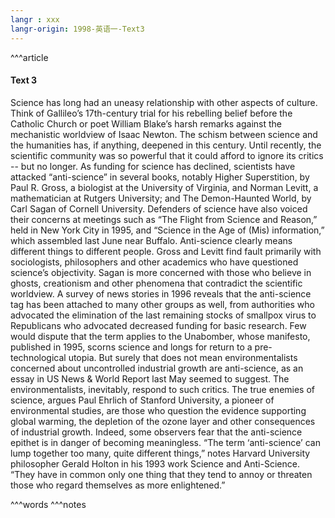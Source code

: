 ```yaml
---
langr : xxx
langr-origin: 1998-英语一-Text3
---
```


^^^article

#### Text 3

Science has long had an uneasy relationship with other aspects of culture. Think of Gallileo’s 17th-century trial for his rebelling belief before the Catholic Church or poet William Blake’s harsh remarks against the mechanistic worldview of Isaac Newton. The schism between science and the humanities has, if anything, deepened in this century.
Until recently, the scientific community was so powerful that it could afford to ignore its critics -- but no longer. As funding for science has declined, scientists have attacked “anti-science” in several books, notably Higher Superstition, by Paul R. Gross, a biologist at the University of Virginia, and Norman Levitt, a mathematician at Rutgers University; and The Demon-Haunted World, by Carl Sagan of Cornell University.
Defenders of science have also voiced their concerns at meetings such as “The Flight from Science and Reason,” held in New York City in 1995, and “Science in the Age of (Mis) information,” which assembled last June near Buffalo.
Anti-science clearly means different things to different people. Gross and Levitt find fault primarily with sociologists, philosophers and other academics who have questioned science’s objectivity. Sagan is more concerned with those who believe in ghosts, creationism and other phenomena that contradict the scientific worldview.
A survey of news stories in 1996 reveals that the anti-science tag has been attached to many other groups as well, from authorities who advocated the elimination of the last remaining stocks of smallpox virus to Republicans who advocated decreased funding for basic research.
Few would dispute that the term applies to the Unabomber, whose manifesto, published in 1995, scorns science and longs for return to a pre-technological utopia. But surely that does not mean environmentalists concerned about uncontrolled industrial growth are anti-science, as an essay in US News & World Report last May seemed to suggest.
The environmentalists, inevitably, respond to such critics. The true enemies of science, argues Paul Ehrlich of Stanford University, a pioneer of environmental studies, are those who question the evidence supporting global warming, the depletion of the ozone layer and other consequences of industrial growth.
Indeed, some observers fear that the anti-science epithet is in danger of becoming meaningless. “The term ‘anti-science’ can lump together too many, quite different things,” notes Harvard University philosopher Gerald Holton in his 1993 work Science and Anti-Science. “They have in common only one thing that they tend to annoy or threaten those who regard themselves as more enlightened.”


^^^words
^^^notes